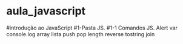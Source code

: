 # aula_javascript
#introdução ao JavaScript
#1-Pasta JS.
#1-1 Comandos JS.
    Alert
    var
    console.log
    array
    lista
    push
    pop
    length
    reverse
    tostring
    join
    
